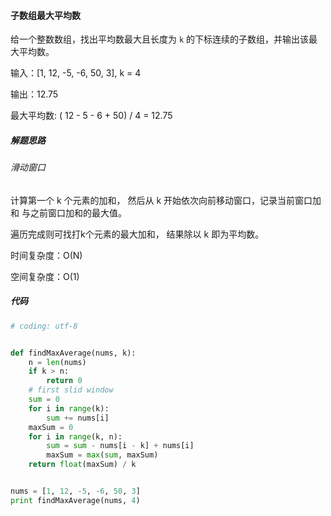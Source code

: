 #### 子数组最大平均数

给一个整数数组，找出平均数最大且长度为 `k` 的下标连续的子数组，并输出该最大平均数。

输入：[1, 12, -5, -6, 50, 3], k = 4

输出：12.75

最大平均数: ( 12 - 5 - 6 + 50) / 4 = 12.75



##### 解题思路

###### 滑动窗口

计算第一个 k 个元素的加和， 然后从 k 开始依次向前移动窗口，记录当前窗口加和 与之前窗口加和的最大值。

遍历完成则可找打k个元素的最大加和， 结果除以 k 即为平均数。

时间复杂度：O(N)

空间复杂度：O(1)



##### 代码

```python
# coding: utf-8


def findMaxAverage(nums, k):
    n = len(nums)
    if k > n:
        return 0
    # first slid window
    sum = 0
    for i in range(k):
        sum += nums[i]
    maxSum = 0
    for i in range(k, n):
        sum = sum - nums[i - k] + nums[i]
        maxSum = max(sum, maxSum)
    return float(maxSum) / k


nums = [1, 12, -5, -6, 50, 3]
print findMaxAverage(nums, 4)

```

